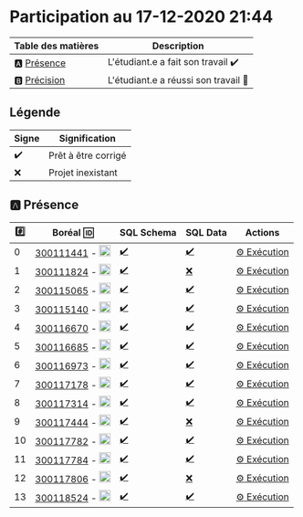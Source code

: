 # Participation au 17-12-2020 21:44

| Table des matières            | Description                                             |
|-------------------------------|---------------------------------------------------------|
| :a: [Présence](#a-présence)   | L'étudiant.e a fait son travail    :heavy_check_mark:   |
| :b: [Précision](#b-précision) | L'étudiant.e a réussi son travail  :tada:               |

## Légende

| Signe              | Signification                 |
|--------------------|-------------------------------|
| :heavy_check_mark: | Prêt à être corrigé           |
| :x:                | Projet inexistant             |

## :a: Présence

|:hash:| Boréal :id:                | SQL Schema    | SQL Data | Actions |
|------|----------------------------|---------------|----------|---------|
| 0 | [300111441](../300111441) - <image src='https://avatars0.githubusercontent.com/u/55207099?s=460&v=4' width=20 height=20></image> | [:heavy_check_mark:](../300111441/300111441-schema.sql) | [:heavy_check_mark:](../300111441/300111441-data.sql) | [:gear: Exécution](https://github.com/CollegeBoreal/INF1006-202-20A-01/actions?query=workflow:3.DDL-DCL-300111441) |
| 1 | [300111824](../300111824) - <image src='https://avatars0.githubusercontent.com/u/54911706?s=460&v=4' width=20 height=20></image> | [:heavy_check_mark:](../300111824/300111824-schema.sql) | [:x:](../300111824/300111824-data.sql) | [:gear: Exécution](https://github.com/CollegeBoreal/INF1006-202-20A-01/actions?query=workflow:3.DDL-DCL-300111824) |
| 2 | [300115065](../300115065) - <image src='https://avatars0.githubusercontent.com/u/54910778?s=460&v=4' width=20 height=20></image> | [:heavy_check_mark:](../300115065/300115065-schema.sql) | [:heavy_check_mark:](../300115065/300115065-data.sql) | [:gear: Exécution](https://github.com/CollegeBoreal/INF1006-202-20A-01/actions?query=workflow:3.DDL-DCL-300115065) |
| 3 | [300115140](../300115140) - <image src='https://avatars0.githubusercontent.com/u/54910329?s=460&v=4' width=20 height=20></image> | [:heavy_check_mark:](../300115140/300115140-schema.sql) | [:heavy_check_mark:](../300115140/300115140-data.sql) | [:gear: Exécution](https://github.com/CollegeBoreal/INF1006-202-20A-01/actions?query=workflow:3.DDL-DCL-300115140) |
| 4 | [300116670](../300116670) - <image src='https://avatars0.githubusercontent.com/u/55238107?s=460&v=4' width=20 height=20></image> | [:heavy_check_mark:](../300116670/300116670-schema.sql) | [:heavy_check_mark:](../300116670/300116670-data.sql) | [:gear: Exécution](https://github.com/CollegeBoreal/INF1006-202-20A-01/actions?query=workflow:3.DDL-DCL-300116670) |
| 5 | [300116685](../300116685) - <image src='https://avatars0.githubusercontent.com/u/54910751?s=460&v=4' width=20 height=20></image> | [:heavy_check_mark:](../300116685/300116685-schema.sql) | [:heavy_check_mark:](../300116685/300116685-data.sql) | [:gear: Exécution](https://github.com/CollegeBoreal/INF1006-202-20A-01/actions?query=workflow:3.DDL-DCL-300116685) |
| 6 | [300116973](../300116973) - <image src='https://avatars0.githubusercontent.com/u/54910252?s=460&v=4' width=20 height=20></image> | [:heavy_check_mark:](../300116973/300116973-schema.sql) | [:heavy_check_mark:](../300116973/300116973-data.sql) | [:gear: Exécution](https://github.com/CollegeBoreal/INF1006-202-20A-01/actions?query=workflow:3.DDL-DCL-300116973) |
| 7 | [300117178](../300117178) - <image src='https://avatars0.githubusercontent.com/u/54910937?s=460&v=4' width=20 height=20></image> | [:heavy_check_mark:](../300117178/300117178-schema.sql) | [:heavy_check_mark:](../300117178/300117178-data.sql) | [:gear: Exécution](https://github.com/CollegeBoreal/INF1006-202-20A-01/actions?query=workflow:3.DDL-DCL-300117178) |
| 8 | [300117314](../300117314) - <image src='https://avatars0.githubusercontent.com/u/54910700?s=460&v=4' width=20 height=20></image> | [:heavy_check_mark:](../300117314/300117314-schema.sql) | [:heavy_check_mark:](../300117314/300117314-data.sql) | [:gear: Exécution](https://github.com/CollegeBoreal/INF1006-202-20A-01/actions?query=workflow:3.DDL-DCL-300117314) |
| 9 | [300117444](../300117444) - <image src='https://avatars0.githubusercontent.com/u/54910261?s=460&v=4' width=20 height=20></image> | [:heavy_check_mark:](../300117444/300117444-schema.sql) | [:x:](../300117444/300117444-data.sql) | [:gear: Exécution](https://github.com/CollegeBoreal/INF1006-202-20A-01/actions?query=workflow:3.DDL-DCL-300117444) |
| 10 | [300117782](../300117782) - <image src='https://avatars0.githubusercontent.com/u/56364697?s=460&v=4' width=20 height=20></image> | [:heavy_check_mark:](../300117782/300117782-schema.sql) | [:heavy_check_mark:](../300117782/300117782-data.sql) | [:gear: Exécution](https://github.com/CollegeBoreal/INF1006-202-20A-01/actions?query=workflow:3.DDL-DCL-300117782) |
| 11 | [300117784](../300117784) - <image src='https://avatars0.githubusercontent.com/u/54910102?s=460&v=4' width=20 height=20></image> | [:heavy_check_mark:](../300117784/300117784-schema.sql) | [:heavy_check_mark:](../300117784/300117784-data.sql) | [:gear: Exécution](https://github.com/CollegeBoreal/INF1006-202-20A-01/actions?query=workflow:3.DDL-DCL-300117784) |
| 12 | [300117806](../300117806) - <image src='https://avatars0.githubusercontent.com/u/54910103?s=460&v=4' width=20 height=20></image> | [:heavy_check_mark:](../300117806/300117806-schema.sql) | [:x:](../300117806/300117806-data.sql) | [:gear: Exécution](https://github.com/CollegeBoreal/INF1006-202-20A-01/actions?query=workflow:3.DDL-DCL-300117806) |
| 13 | [300118524](../300118524) - <image src='https://avatars0.githubusercontent.com/u/56364857?s=460&v=4' width=20 height=20></image> | [:heavy_check_mark:](../300118524/300118524-schema.sql) | [:heavy_check_mark:](../300118524/300118524-data.sql) | [:gear: Exécution](https://github.com/CollegeBoreal/INF1006-202-20A-01/actions?query=workflow:3.DDL-DCL-300118524) |
